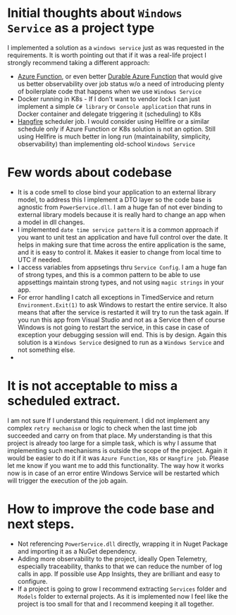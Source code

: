 # Initial thoughts about `Windows Service` as a project type    
I implemented a solution as a `windows service` just as was requested in the requirements. It is worth pointing out that if it was a real-life project I strongly recommend taking a different approach:  
* [Azure Function](https://learn.microsoft.com/en-us/azure/azure-functions/functions-overview), or even better [Durable Azure Function](https://learn.microsoft.com/en-us/azure/azure-functions/durable/durable-functions-overview?tabs=csharp-inproc) that would give us better observability over job status w/o a need of introducing plenty of boilerplate code that happens when we use `Windows Service`  
* Docker running in K8s - If I don't want to vendor lock I can just implement a simple `C# library` or `Console application` that runs in Docker container and delegate triggering it (scheduling) to K8s  
* [Hangfire](https://www.hangfire.io/) scheduler job. I would consider using Hellfire or a similar schedule only if Azure Function or K8s solution is not an option. Still using Hellfire is much better in long run (maintainability, simplicity, observability) than implementing old-school `Windows Service`  

# Few words about codebase
* It is a code smell to close bind your application to an external library model, to address this I implement a DTO layer so the code base is agnostic from `PowerService.dll`. I am a huge fan of not ever binding to external library models because it is really hard to change an app when a model in dll changes.
* I implemented `date time service pattern` it is a common approach if you want to unit test an application and have full control over the date. It helps in making sure that time across the entire application is the same, and it is easy to control it. Makes it easier to change from local time to UTC if needed.
* I access variables from appsetings thru `Service Config`. I am a huge fan of strong types, and this is a common pattern to be able to use appsettings maintain strong types, and not using `magic strings` in your app.
* For error handling I catch all exceptions in TimedService and return `Environment.Exit(1)` to ask Windows to restart the entire service. It also means that after the service is restarted it will try to run the task again. If you run this app from Visual Studio and not as a Service then of course Windows is not going to restart the service, in this case in case of exception your debugging session will end. This is by design. Again this solution is a `Windows Service` designed to run as a `Windows Service` and not something else.
* 


# It is not acceptable to miss a scheduled extract.  
I am not sure If I understand this requirement. I did not implement any complex `retry mechanism`  or logic to check when the last time job succeeded and carry on from that place. My understanding is that this project is already too large for a simple task, which is why I assume that implementing such mechanisms is outside the scope of the project. Again it would be easier to do it if it was `Azure Function`, `K8s` or `Hangfire job`. Please let me know if you want me to add this functionality. The way how it works now is in case of an error entire Windows Service will be restarted which will trigger the execution of the job again.  

# How to improve the code base and next steps.  
* Not referencing `PowerService.dll` directly, wrapping it in Nuget Package and importing it as a NuGet dependency.  
* Adding more observability to the project, ideally Open Telemetry, especially traceability, thanks to that we can reduce the number of log calls in app. If possible use App Insights, they are brilliant and easy to configure.  
* If a project is going to grow I recommend extracting `Services` folder and `Models` folder to external projects. As it is implemented now I feel like the project is too small for that and I recommend keeping it all together.  